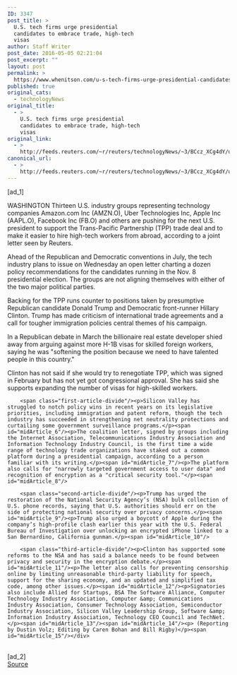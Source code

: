 ```yaml
---
ID: 3347
post_title: >
  U.S. tech firms urge presidential
  candidates to embrace trade, high-tech
  visas
author: Staff Writer
post_date: 2016-05-05 02:21:04
post_excerpt: ""
layout: post
permalink: >
  https://www.whenitson.com/u-s-tech-firms-urge-presidential-candidates-to-embrace-trade-high-tech-visas/
published: true
original_cats:
  - technologyNews
original_title:
  - >
    U.S. tech firms urge presidential
    candidates to embrace trade, high-tech
    visas
original_link:
  - >
    http://feeds.reuters.com/~r/reuters/technologyNews/~3/BCcz_XCg4dY/us-usa-election-technology-idUSKCN0XV2R1
canonical_url:
  - >
    http://feeds.reuters.com/~r/reuters/technologyNews/~3/BCcz_XCg4dY/us-usa-election-technology-idUSKCN0XV2R1
---
```

 [ad_1]
<br><div id="articleText">
<span id="midArticle_start"/>

<span id="midArticle_0"/><span class="focusParagraph" readability="9"><p><span class="articleLocation">WASHINGTON</span> Thirteen U.S. industry groups representing technology companies  Amazon.com Inc (<span id="symbol_AMZN.O_0">AMZN.O</span>), Uber Technologies Inc, Apple Inc (<span id="symbol_AAPL.O_1">AAPL.O</span>), Facebook Inc (<span id="symbol_FB.O_2">FB.O</span>) and others are pushing for the next U.S. president to support the Trans-Pacific Partnership (TPP) trade deal and to make it easier to hire high-tech workers from abroad, according to a joint letter seen by Reuters.</p></span><span id="midArticle_1"/><p>Ahead of the Republican and Democratic conventions in July, the tech industry plans to issue on Wednesday an open letter charting a dozen policy recommendations for the candidates running in the Nov. 8 presidential election. The groups are not aligning themselves with either of the two major political parties.</p><span id="midArticle_2"/><p>Backing for the TPP runs counter to positions taken by presumptive Republican candidate Donald Trump and Democratic front-runner Hillary Clinton. Trump has made criticism of international trade agreements and a call for tougher immigration policies central themes of his campaign. </p><span id="midArticle_3"/><p>In a Republican debate in March the billionaire real estate developer shied away from arguing against more H-1B visas for skilled foreign workers, saying he was "softening the position because we need to have talented people in this country."</p><span id="midArticle_4"/><p>Clinton has not said if she would try to renegotiate TPP, which was signed in February but has not yet got congressional approval. She has said she supports expanding the number of visas for high-skilled workers.</p><span id="midArticle_5"/>
        
        <span class="first-article-divide"/><p>Silicon Valley has struggled to notch policy wins in recent years on its legislative priorities, including immigration and patent reform, though the tech industry has succeeded in strengthening net neutrality protections and curtailing some government surveillance programs.</p><span id="midArticle_6"/><p>The coalition letter, signed by groups including the Internet Association, Telecommunications Industry Association and Information Technology Industry Council, is the first time a wide range of technology trade organizations have staked out a common platform during a presidential campaign, according to a person familiar with its writing.</p><span id="midArticle_7"/><p>The platform also calls for "narrowly targeted government access to user data" and recognition of encryption as a "critical security tool."</p><span id="midArticle_8"/>
        
        <span class="second-article-divide"/><p>Trump has urged the restoration of the National Security Agency’s (NSA) bulk collection of U.S. phone records, saying that U.S. authorities should err on the side of protecting national security over privacy concerns.</p><span id="midArticle_9"/><p>Trump also urged a boycott of Apple during the company’s high-profile clash earlier this year with the U.S. Federal Bureau of Investigation over unlocking an encrypted iPhone linked to a San Bernardino, California gunman.</p><span id="midArticle_10"/>
        
        <span class="third-article-divide"/><p>Clinton has supported some reforms to the NSA and has said a balance needs to be found between privacy and security in the encryption debate.</p><span id="midArticle_11"/><p>The letter also calls for preventing censorship online by limiting unreasonable third-party liability for speech, support for the sharing economy, and an updated and simplified tax code, among other issues.</p><span id="midArticle_12"/><p>Signatories also include Allied for Startups, BSA The Software Alliance, Computer Technology Industry Association, Computer &amp; Communications Industry Association, Consumer Technology Association, Semiconductor Industry Association, Silicon Valley Leadership Group, Software &amp; Information Industry Association, Technology CEO Council and TechNet.</p><span id="midArticle_13"/><span id="midArticle_14"/><p> (Reporting by Dustin Volz; Editing by Caren Bohan and Bill Rigby)</p><span id="midArticle_15"/></div>
<br>[ad_2]
<br><a href="http://feeds.reuters.com/~r/reuters/technologyNews/~3/BCcz_XCg4dY/us-usa-election-technology-idUSKCN0XV2R1">Source </a>